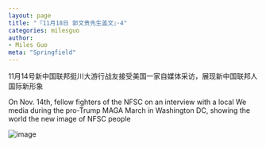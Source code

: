 ```yaml
---
layout: page
title: "『11月18日 郭文贵先生盖文』·4"
categories: milesguo
author:
- Miles Guo
meta: "Springfield"
---
```


11月14号新中国联邦挺川大游行战友接受美国一家自媒体采访，展现新中国联邦人国际新形象

On Nov. 14th, fellow fighters of the NFSC on an interview with a local We media during the pro-Trump MAGA March in Washington DC, showing the world the new image of NFSC people 

![image](../../../../image/milesguo/2020_11_18_Miles_Guo_Getter_4_1.png)
